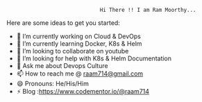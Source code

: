 
                                  Hi There !! I am Ram Moorthy...

Here are some ideas to get you started:

- 🔭 I’m currently working on Cloud & DevOps
- 🌱 I’m currently learning Docker, K8s & Helm
- 👯 I’m looking to collaborate on youtube
- 🤔 I’m looking for help with K8s & Helm Documentation
- 💬 Ask me about Devops Culture
- 📫 How to reach me @ raam714@gmail.com
- 😄 Pronouns: He/His/Him
- ⚡ Blog :https://www.codementor.io/@raam714

